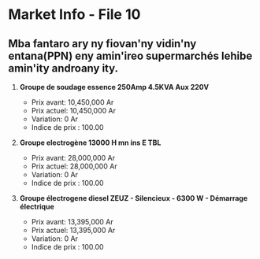 # Market Info - File 10

## Mba fantaro ary ny fiovan'ny vidin'ny entana(PPN) eny amin'ireo supermarchés lehibe amin'ity androany ity.

1. **Groupe de soudage essence 250Amp 4.5KVA Aux 220V**
   - Prix avant: 10,450,000 Ar
   - Prix actuel: 10,450,000 Ar
   - Variation: 0 Ar
   - Indice de prix : 100.00

2. **Groupe electrogène 13000 H mn ins E TBL**
   - Prix avant: 28,000,000 Ar
   - Prix actuel: 28,000,000 Ar
   - Variation: 0 Ar
   - Indice de prix : 100.00

3. **Groupe électrogene diesel ZEUZ - Silencieux - 6300 W - Démarrage électrique**
   - Prix avant: 13,395,000 Ar
   - Prix actuel: 13,395,000 Ar
   - Variation: 0 Ar
   - Indice de prix : 100.00

